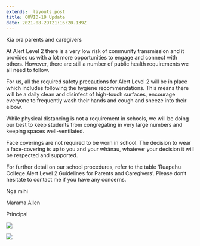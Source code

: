 ```yaml
---
extends: _layouts.post
title: COVID-19 Update
date: 2021-08-29T21:16:20.139Z
---
```

Kia ora parents and caregivers

At Alert Level 2 there is a very low risk of community transmission and it provides us with a lot more opportunities to engage and connect with others. However, there are still a number of public health requirements we all need to follow. 

For us, all the required safety precautions for Alert Level 2 will be in place which includes following the hygiene recommendations. This means there will be a daily clean and disinfect of high-touch surfaces, encourage everyone to frequently wash their hands and cough and sneeze into their elbow.

While physical distancing is not a requirement in schools, we will be doing our best to keep students from congregating in very large numbers and keeping spaces well-ventilated.

Face coverings are not required to be worn in school. The decision to wear a face-covering is up to you and your whānau, whatever your decision it will be respected and supported.

For further detail on our school procedures, refer to the table ‘Ruapehu College Alert Level 2 Guidelines for Parents and Caregivers’. Please don’t hesitate to contact me if you have any concerns.

Ngā mihi

Marama Allen

Principal

![](https://res.cloudinary.com/ruapehu-college/image/upload/v1631056363/RC_COVID-19_Level_2_2021_Page_1_nwxssc.jpg)

![](https://res.cloudinary.com/ruapehu-college/image/upload/v1631056361/RC_COVID-19_Level_2_2021_Page_2_eeky2h.jpg)
